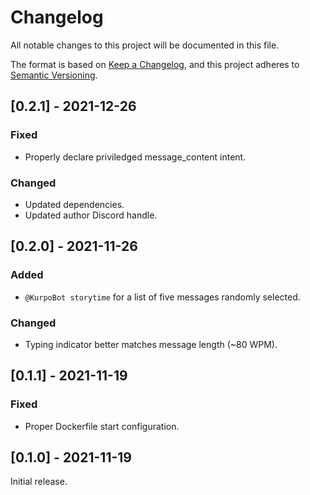 # Changelog

All notable changes to this project will be documented in this file.

The format is based on [Keep a Changelog](https://keepachangelog.com/en/1.0.0/),
and this project adheres to [Semantic Versioning](https://semver.org/spec/v2.0.0.html).

## [0.2.1] - 2021-12-26

### Fixed

- Properly declare priviledged message_content intent.

### Changed

- Updated dependencies.
- Updated author Discord handle.

## [0.2.0] - 2021-11-26

### Added

- `@KurpoBot storytime` for a list of five messages randomly selected.

### Changed

- Typing indicator better matches message length (~80 WPM).

## [0.1.1] - 2021-11-19

### Fixed

- Proper Dockerfile start configuration.

## [0.1.0] - 2021-11-19

Initial release.
